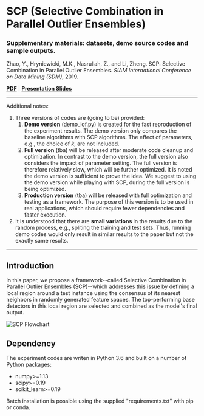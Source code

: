 # SCP (Selective Combination in Parallel Outlier Ensembles)
### Supplementary materials: datasets, demo source codes and sample outputs.

Zhao, Y., Hryniewicki, M.K., Nasrullah, Z., and Li, Zheng. SCP: Selective Combination in Parallel Outlier Ensembles. *SIAM International Conference on Data Mining (SDM)*, 2019.


**[PDF](https://http://www.cs.toronto.edu/~yuezhao/pub)** | 
**[Presentation Slides](https://www.cs.toronto.edu/~yuezhao/pub)** 

------------

Additional notes:
1. Three versions of codes are (going to be) provided:
   1. **Demo version** (demo_lof.py) is created for the fast reproduction of the experiment results. The demo version only compares the baseline algorithms with SCP algorithms. The effect of parameters, e.g., the choice of *k*, are not included.
   2. **Full version** (tba)  will be released after moderate code cleanup and optimization. In contrast to the demo version, the full version also considers the impact of parameter setting. The full version is therefore relatively slow, which will be further optimized. It is noted the demo version is sufficient to prove the idea. We suggest to using the demo version while playing with SCP, during the full version is being optimized.
   3. **Production version** (tba) will be released with full optimization and testing as a framework. The purpose of this version is to be used in real applications, which should require fewer dependencies and faster execution.
3. It is understood that there are **small variations** in the results due to the random process, e.g., spliting the training and test sets. Thus, running demo codes would only result in similar results to the paper but not the exactly same results.
------------

##  Introduction
In this paper, we propose a framework--called Selective Combination in Parallel Outlier Ensembles (SCP)--which addresses this issue by defining a local region around a test instance using the consensus of its nearest neighbors in randomly generated feature spaces.
The top-performing base detectors in this local region are selected and combined as the model's final output.

![SCP Flowchart](https://github.com/yzhao062/SCP/blob/master/figs/flowchart2.png)

## Dependency
The experiment codes are writen in Python 3.6 and built on a number of Python packages:
- numpy>=1.13
- scipy>=0.19
- scikit_learn>=0.19

Batch installation is possible using the supplied "requirements.txt" with pip or conda.
